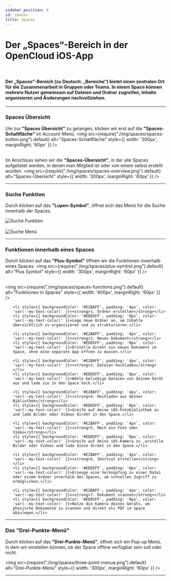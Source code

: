 ```yaml
---
sidebar_position: 6
id: spaces
title: Spaces
---
```




# Der „Spaces“-Bereich in der OpenCloud iOS-App
<br/>

#### Der **„Spaces“-Bereich** (zu Deutsch: **„Bereiche“**) bietet einen zentralen Ort für die Zusammenarbeit in Gruppen oder Teams. In einem Space können mehrere Nutzer gemeinsam auf Dateien und Ordner zugreifen, Inhalte organisieren und Änderungen nachvollziehen.

---

### Spaces Übersicht

Um zur **"Spaces Übersicht"** zu gelangen, klicken wir erst auf die **"Spaces-Schaltfläche"** im Account-Menü.
<img src={require("./img/spaces/spaces-button.png").default} alt="Spaces-Schaltfläche" style={{ width: '300px', marginRight: '60px' }} />
<br/><br/>

Im Anschluss sehen wir die **"Spaces-Übersicht"**, in der alle Spaces aufgelistet werden, in denen man Mitglied ist oder von einem selbst erstellt wurden.
<img src={require("./img/spaces/spaces-overview.png").default} alt="Spaces-Übersicht" style={{ width: '300px', marginRight: '60px' }} />

---

### Suche Funktion

Durch klicken auf das **"Lupen-Symbol"**, öffnet sich das Menü für die Suche innerhalb der Spaces.

<div style={{ display: 'flex', gap: '10px' }}>
<img src={require("./img/spaces/search-button.png").default} alt="Suche Funktion" style={{ width: '300px', marginRight: '60px' }} />
<br/><br/>
<img src={require("./img/spaces/search-menue.png").default} alt="Suche Menü" style={{ width: '300px', marginRight: '60px' }} />
</div>

---

### Funktionen innerhalb eines Spaces

Durch klicken auf das **"Plus-Symbol"** öffnen wir die Funktionen innerhalb eines Spaces.
<img src={require("./img/spaces/plus-symbol.png").default} alt="Plus Symbol" style={{ width: '300px', marginRight: '60px' }} />
<br/><br/>

<div style={{ display: 'flex', alignItems: 'center' }}>

<img src={require("./img/spaces/spaces-functions.png").default} alt="Funktionen in Spaces" style={{ width: '400px', marginRight: '60px' }} />

<ul style={{ listStyleType: 'none', padding: 0, margin: 0, width: '100%' }}>

    <li style={{ backgroundColor: '#E2BAFF', padding: '4px', color: 'var(--my-text-color)' }}><strong>1. Ordner erstellen</strong></li>
    <li style={{ backgroundColor: '#EDD5FF', padding: '0px', color: 'var(--my-text-color)' }}>Lege neue Ordner an, um Inhalte übersichtlich zu organisieren und zu strukturieren.</li>

    <li style={{ backgroundColor: '#E2BAFF', padding: '4px', color: 'var(--my-text-color)' }}><strong>2. Neues Dokument</strong></li>
    <li style={{ backgroundColor: '#EDD5FF', padding: '0px', color: 'var(--my-text-color)' }}>Erstelle direkt ein neues Dokument im Space, ohne eine separate App öffnen zu müssen.</li>

    <li style={{ backgroundColor: '#E2BAFF', padding: '4px', color: 'var(--my-text-color)' }}><strong>3. Dateien hochladen</strong></li>
    <li style={{ backgroundColor: '#EDD5FF', padding: '0px', color: 'var(--my-text-color)' }}>Wähle beliebige Dateien von deinem Gerät aus und lade sie in den Space hoch.</li>

    <li style={{ backgroundColor: '#E2BAFF', padding: '4px', color: 'var(--my-text-color)' }}><strong>4. Hochladen aus deiner Bibliothek</strong></li>
    <li style={{ backgroundColor: '#EDD5FF', padding: '0px', color: 'var(--my-text-color)' }}>Greife auf deine iOS-Fotobibliothek zu und lade Bilder oder Videos direkt in den Space.</li>

    <li style={{ backgroundColor: '#E2BAFF', padding: '4px', color: 'var(--my-text-color)' }}><strong>5. Mach ein Foto oder Video</strong></li>
    <li style={{ backgroundColor: '#EDD5FF', padding: '0px', color: 'var(--my-text-color)' }}>Greife auf deine iOS-Kamera zu ,erstelle Bilder oder Videos und lade diese direkt in den Space.</li>

    <li style={{ backgroundColor: '#E2BAFF', padding: '4px', color: 'var(--my-text-color)' }}><strong>6. Shortcut erstellen</strong></li>
    <li style={{ backgroundColor: '#EDD5FF', padding: '0px', color: 'var(--my-text-color)' }}>Erzeuge eine Verknüpfung zu einer Datei oder einem Ordner innerhalb des Spaces, um schnellen Zugriff zu ermöglichen.</li>

    <li style={{ backgroundColor: '#E2BAFF', padding: '4px', color: 'var(--my-text-color)' }}><strong>7. Dokument scannen</strong></li>
    <li style={{ backgroundColor: '#EDD5FF', padding: '0px', color: 'var(--my-text-color)' }}>Nutze die Kamera deines Geräts, um physische Dokumente zu scannen und direkt als PDF im Space abzulegen.</li>

  </ul>

</div>

---

### Das "Drei-Punkte-Menü"

Durch klicken auf das **"Drei-Punkte-Menü"**, öffnet sich ein Pop-up Menü, in dem wir einstellen können, ob der Space offline verfügbar sein soll oder nicht.

<img src={require("./img/spaces/three-point-menue.png").default} alt="Drei-Punkte-Menü" style={{ width: '300px', marginRight: '60px' }} />

---